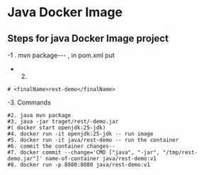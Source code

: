 #  
# Java Docker Image

## Steps for java Docker Image project

-1 . mvn package--- , in pom.xml put

- 2.	<build>
```
# <finalName>rest-demo</finalName>
```
-3. Commands
```
#2. java mvn package
#3. java -jar traget/rest/-demo.jar
#( docker start openjdk:25-jdk)
#4. docker run -it openjdk:25-jdk -- run image
#5. docker run -it java/rest-demo -- run the container
#6. commit the container changes--
#7. docker commit --change='CMD ["java", "-jar", "/tmp/rest-demo.jar"]' name-of-container java/rest-demo:v1
#8. docker run -p 8080:8080 java/rest-demo:v1
```
